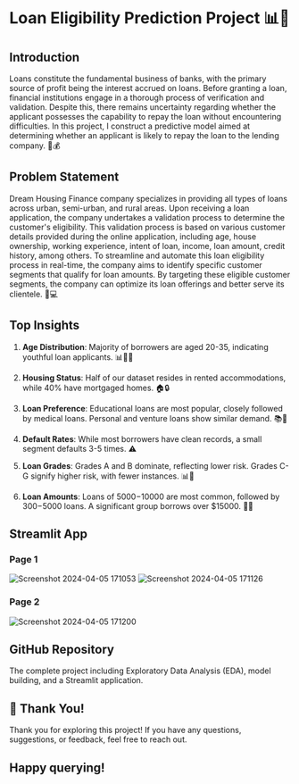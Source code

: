 # Loan Eligibility Prediction Project 📊💸

## Introduction

Loans constitute the fundamental business of banks, with the primary source of profit being the interest accrued on loans. Before granting a loan, financial institutions engage in a thorough process of verification and validation. Despite this, there remains uncertainty regarding whether the applicant possesses the capability to repay the loan without encountering difficulties. In this project, I construct a predictive model aimed at determining whether an applicant is likely to repay the loan to the lending company. 🏦💰

## Problem Statement

Dream Housing Finance company specializes in providing all types of loans across urban, semi-urban, and rural areas. Upon receiving a loan application, the company undertakes a validation process to determine the customer's eligibility. This validation process is based on various customer details provided during the online application, including age, house ownership, working experience, intent of loan, income, loan amount, credit history, among others. To streamline and automate this loan eligibility process in real-time, the company aims to identify specific customer segments that qualify for loan amounts. By targeting these eligible customer segments, the company can optimize its loan offerings and better serve its clientele. 🏡💻

## Top Insights

1. **Age Distribution**: Majority of borrowers are aged 20-35, indicating youthful loan applicants. 📊👨‍🎓
   
2. **Housing Status**: Half of our dataset resides in rented accommodations, while 40% have mortgaged homes. 🏠🔒
   
3. **Loan Preference**: Educational loans are most popular, closely followed by medical loans. Personal and venture loans show similar demand. 📚💉
   
4. **Default Rates**: While most borrowers have clean records, a small segment defaults 3-5 times. ⚠️
   
5. **Loan Grades**: Grades A and B dominate, reflecting lower risk. Grades C-G signify higher risk, with fewer instances. 📊🔢
   
6. **Loan Amounts**: Loans of $5000-$10000 are most common, followed by $300-$5000 loans. A significant group borrows over $15000. 💸💼


## Streamlit App
   ### Page 1
   ![Screenshot 2024-04-05 171053](https://github.com/Akshat8303/Loan_Eligibility_Predicition/assets/132274442/c8defaa9-25f6-42ab-ba25-c21d12b66f80)
   ![Screenshot 2024-04-05 171126](https://github.com/Akshat8303/Loan_Eligibility_Predicition/assets/132274442/e945d1ed-c3df-4f41-a09d-6b975284c459)

   ### Page 2
   ![Screenshot 2024-04-05 171200](https://github.com/Akshat8303/Loan_Eligibility_Predicition/assets/132274442/9fc43f3c-5148-4f5e-b359-9fb6e8223352)



## GitHub Repository

The complete project including Exploratory Data Analysis (EDA), model building, and a Streamlit application.

## 🙏 Thank You!

Thank you for exploring this project! If you have any questions, suggestions, or feedback, feel free to reach out.

## Happy querying!
